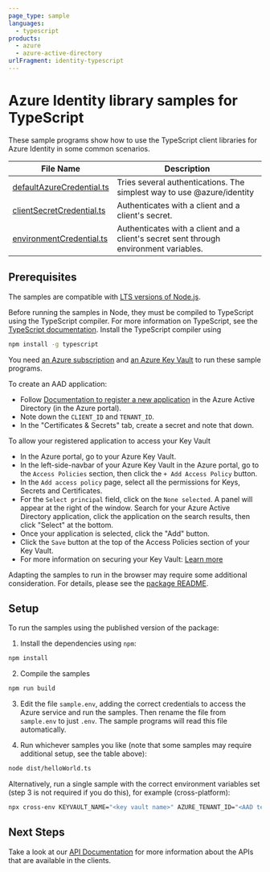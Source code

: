 ```yaml
---
page_type: sample
languages:
  - typescript
products:
  - azure
  - azure-active-directory
urlFragment: identity-typescript
---
```


# Azure Identity library samples for TypeScript

These sample programs show how to use the TypeScript client libraries for Azure Identity in some common scenarios.

| **File Name**                   | **Description**                                                  |
| ------------------------------- | ---------------------------------------------------------------- |
| [defaultAzureCredential.ts][defaultAzureCredential]    | Tries several authentications. The simplest way to use @azure/identity |
| [clientSecretCredential.ts][clientSecretCredential]    | Authenticates with a client and a client's secret. |
| [environmentCredential.ts][environmentCredential]      | Authenticates with a client and a client's secret sent through environment variables. |

## Prerequisites

The samples are compatible with [LTS versions of Node.js](https://nodejs.org/about/releases/).

Before running the samples in Node, they must be compiled to TypeScript using the TypeScript compiler. For more information on TypeScript, see the [TypeScript documentation][typescript]. Install the TypeScript compiler using

```bash
npm install -g typescript
```

You need [an Azure subscription][freesub] and [an Azure Key Vault][azkeyvault] to run these sample programs.

To create an AAD application:

- Follow [Documentation to register a new application](https://docs.microsoft.com/azure/active-directory/develop/quickstart-register-app) in the Azure Active Directory (in the Azure portal).
- Note down the `CLIENT_ID` and `TENANT_ID`.
- In the "Certificates & Secrets" tab, create a secret and note that down.

To allow your registered application to access your Key Vault

- In the Azure portal, go to your Azure Key Vault.
- In the left-side-navbar of your Azure Key Vault in the Azure portal, go to the `Access Policies` section, then click the `+ Add Access Policy` button.
- In the `Add access policy` page, select all the permissions for Keys, Secrets and Certificates.
- For the `Select principal` field, click on the `None selected`. A panel will appear at the right of the window. Search for your Azure Active Directory application, click the application on the search results, then click "Select" at the bottom.
- Once your application is selected, click the "Add" button.
- Click the `Save` button at the top of the Access Policies section of your Key Vault.
- For more information on securing your Key Vault: [Learn more](https://docs.microsoft.com/azure/key-vault/general/secure-your-key-vault)

Adapting the samples to run in the browser may require some additional consideration. For details, please see the [package README][package].

## Setup

To run the samples using the published version of the package:

1. Install the dependencies using `npm`:

```bash
npm install
```

2. Compile the samples

```bash
npm run build
```

3. Edit the file `sample.env`, adding the correct credentials to access the Azure service and run the samples. Then rename the file from `sample.env` to just `.env`. The sample programs will read this file automatically.

4. Run whichever samples you like (note that some samples may require additional setup, see the table above):

```bash
node dist/helloWorld.ts
```

Alternatively, run a single sample with the correct environment variables set (step 3 is not required if you do this), for example (cross-platform):

```bash
npx cross-env KEYVAULT_NAME="<key vault name>" AZURE_TENANT_ID="<AAD tenant id>" AZURE_CLIENT_ID="<AAD client id>" AZURE_CLIENT_SECRET="<AAD client secret>" node dist/environmentCredential.ts
```

## Next Steps

Take a look at our [API Documentation][apiref] for more information about the APIs that are available in the clients.

[defaultAzureCredential]: https://github.com/Azure/azure-sdk-for-js/blob/main/sdk/identity/identity/samples/typescript/src/defaultAzureCredential.ts
[clientSecretCredential]: https://github.com/Azure/azure-sdk-for-js/blob/main/sdk/identity/identity/samples/typescript/src/clientSecretCredential.ts
[environmentCredential]: https://github.com/Azure/azure-sdk-for-js/blob/main/sdk/identity/identity/samples/typescript/src/environmentCredential.ts
[apiref]: https://docs.microsoft.com/javascript/api/@azure/identity
[azkeyvault]: https://docs.microsoft.com/azure/key-vault/quick-create-portal
[freesub]: https://azure.microsoft.com/free/
[package]: https://github.com/Azure/azure-sdk-for-js/blob/main/sdk/keyvault/keyvault-keys/README.md
[typescript]: https://www.typescriptlang.org/docs/home.html
